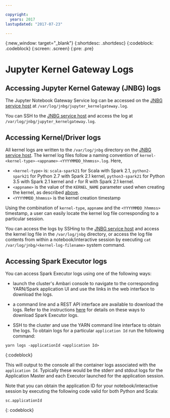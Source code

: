 ```yaml
---

copyright:
  years: 2017
lastupdated: "2017-07-23"

---
```


<!-- Attribute definitions -->
{:new_window: target="_blank"}
{:shortdesc: .shortdesc}
{:codeblock: .codeblock}
{:screen: .screen}
{:pre: .pre}

# Jupyter Kernel Gateway Logs

## Accessing Jupyter Kernel Gateway (JNBG) logs

The Jupyter Notebook Gateway Service log can be accessed on the [JNBG service host](./JNBG-Service-Host.html) at `/var/log/jnbg/jupyter_kernelgateway.log`.

You can SSH to the [JNBG service host](./JNBG-Service-Host.html) and access the log at `/var/log/jnbg/jupyter_kernelgateway.log`.

## Accessing Kernel/Driver logs

All kernel logs are written to the `/var/log/jnbg` directory on the [JNBG service host](./JNBG-Service-Host.html). The kernel log files follow a naming convention of `kernel-<kernel-type>-<appname>-<YYYYMMDD_hhmmss>.log`. Here,

* `<kernel-type>` is: `scala-spark21` for Scala with Spark 2.1, `python2-spark21` for Python 2.7 with Spark 2.1 kernel, `python3-spark21` for Python 3.5 with Spark 2.1 kernel and `r` for R with Spark 2.1 kernel.
* `<appname>` is the value of the `KERNEL_NAME` parameter used when creating the kernel, as described [above](#kernel-name).
* `<YYYYMMDD_hhmmss>` is the kernel creation timestamp

Using the combination of `kernel-type`, `appname` and the `<YYYYMMDD_hhmmss>` timestamp, a user can easily locate the kernel log file corresponding to a particular session.

You can access the logs by SSHing to the [JNBG service host](./JNBG-Service-Host.html)  and access the kernel log file in the `/var/log/jnbg` directory, or access the log file contents from within a notebook/interactive session by executing
  `cat /var/log/jnbg/<kernel-log-filename>` system command.

## Accessing Spark Executor logs

You can access Spark Executor logs using one of the following ways:

* launch the cluster's Ambari console to navigate to the corresponding YARN/Spark application UI and use the links in the web interface to download the logs.

* a command line and a REST API interface are available to download the logs. Refer to the instructions [here](./wce-cli-ref-spark-logs.html) for details on these ways to download Spark Executor logs.

* SSH to the cluster and use the YARN command line interface to obtain the logs. To obtain logs for a particular `application Id` run the following command:

 ```
 yarn logs -applicationId <application Id>
 ```
 {:codeblock}

 This will output to the console all the container logs associated with the `application Id`. Typically these would be the stderr and stdout logs for the Application Master and each Executor launched for the application session.

 Note that you can obtain the application ID for your notebook/interactive session by executing the following
 code valid for both Python and Scala:

 ```
 sc.applicationId
 ```
 {: codeblock}
